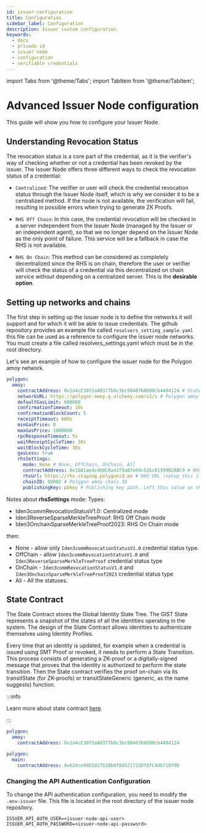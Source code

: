 ```yaml
---
id: issuer-configuration
title: Configuration
sidebar_label: Configuration
description: Issuer custom configuration.
keywords:
  - docs
  - privado id
  - issuer node
  - configuration
  - verifiable credentials
---
```


import Tabs from '@theme/Tabs';
import TabItem from '@theme/TabItem';

# Advanced Issuer Node configuration

This guide will show you how to configure your Issuer Node.

## Understanding Revocation Status

The revocation status is a core part of the credential, as it is the verifier's way of checking whether or not a credential has been revoked by the issuer. The Issuer Node offers three different ways to check the revocation status of a credential:

- `Centralized`: The verifier or user will check the credential revocation status through the Issuer Node itself, which is why we consider it to be a centralized method. If the node is not available, the verification will fail, resulting in possible errors when trying to generate ZK Proofs.

- `RHS Off Chain`: In this case, the credential revocation will be checked in a server independent from the Issuer Node (managed by the Issuer or an independent agent), so that we no longer depend on the Issuer Node as the only point of failure. This service will be a fallback in case the RHS is not available.

- `RHS On Chain`: This method can be considered as completely decentralized since the RHS is on chain, therefore the user or verifier will check the status of a credential via this decentralized on chain service without depending on a centralized server. This is the **desirable option**.

## Setting up networks and chains
The first step in setting up the issuer node is to define the networks it will support and for which it will be able to issue credentials.
The github repository provides an example file called `resolvers_setting_sample.yaml` this file can be used as a reference to configure the issuer node networks.
You must create a file called resolvers_settings.yaml which must be in the root directory.

Let's see an example of how to configure the issuer node for the Polygon amoy network.
```yaml
polygon:
  amoy:
    contractAddress: 0x1a4cC30f2aA0377b0c3bc9848766D90cb4404124 # State contract address
    networkURL: https://polygon-amoy.g.alchemy.com/v2/x # Polygon amoy RPC
    defaultGasLimit: 600000
    confirmationTimeout: 10s
    confirmationBlockCount: 5
    receiptTimeout: 600s
    minGasPrice: 0
    maxGasPrice: 1000000
    rpcResponseTimeout: 5s
    waitReceiptCycleTime: 30s
    waitBlockCycleTime: 30s
    gasLess: true
    rhsSettings:
      mode: None # None, OffChain, OnChain, All
      contractAddress: 0x16A1ae4c460C0a42f0a87e69c526c61599B28BC9 # RHS contract address
      rhsUrl: https://rhs-staging.polygonid.me # RHS URL (setup this if you are using OffChain or All mode)
      chainID: 80002 # Polygon amoy chain ID
      publishingKey: pbkey # Publishing key path. Left this value as this.
```
Notes about **rhsSettings** mode:
Types:
* Iden3commRevocationStatusV1.0: Centralized mode
* Iden3ReverseSparseMerkleTreeProof: RHS Off Chain mode
* Iden3OnchainSparseMerkleTreeProof2023: RHS On Chain mode

then:

* None - allow only `Iden3commRevocationStatusV1.0` credential status type.
* OffChain - allow `Iden3commRevocationStatusV1.0` and `Iden3ReverseSparseMerkleTreeProof` credential status type
* OnChain - `Iden3commRevocationStatusV1.0` and `Iden3OnchainSparseMerkleTreeProof2023` credential status type
* All - All the statuses.





## State Contract

The State Contract stores the Global Identity State Tree. The GIST State represents a snapshot of the states of all the identities operating in the system. The design of the State Contract allows identities to authenticate themselves using Identity Profiles.

Every time that an identity is updated, for example when a credential is issued using SMT Proof or revoked, it needs to perform a State Transition. This process consists of generating a ZK-proof or a digitally-signed message that proves that the identity is authorized to perform the state transition. Then the State contract verifies the proof on-chain via its transitState (for ZK-proofs) or transitStateGeneric (generic, as the name suggests) function.

:::info

Learn more about state contract [here](https://docs.iden3.io/contracts/state/).

:::

<Tabs>
<TabItem value="Polygon Amoy">

```yaml
polygon:
  amoy:
    contractAddress: 0x1a4cC30f2aA0377b0c3bc9848766D90cb4404124
```
</TabItem>

<TabItem value="Polygon Main">

```yaml
polygon:
  main:
    contractAddress: 0x624ce98D2d27b20b8f8d521723Df8fC4db71D79D
```
</TabItem>
</Tabs>

### Changing the API Authentication Configuration
To change the API authentication configuration, you need to modify the `.env-issuer` file. 
This file is located in the root directory of the issuer node repository.

```shell
ISSUER_API_AUTH_USER=<issuer-node-api-user>
ISSUER_API_AUTH_PASSWORD=<issuer-node-api-password>
```



